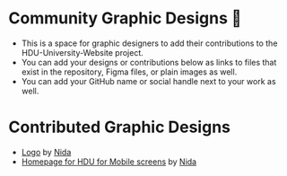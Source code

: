 # Community Graphic Designs 🎨
- This is a space for graphic designers to add their contributions to the HDU-University-Website project.
- You can add your designs or contributions below as links to files that exist in the repository, Figma files, or plain images as well.
- You can add your GitHub name or social handle next to your work as well.

# Contributed Graphic Designs
- [Logo](./public/assets/images/logo.png) by [Nida](https://github.com/nida242004)
- [Homepage for HDU for Mobile screens](https://www.figma.com/file/5ed7F5XGEdbx9lZFDW6o4c/HDU-website?type=design&node-id=0%3A1&mode=design&t=bDO3fwdIkxmJhdYR-1) by [Nida](https://github.com/nida242004)
